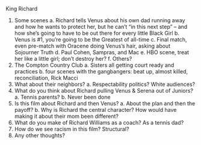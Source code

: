 King Richard

1.	Some scenes
a.	Richard tells Venus about his own dad running away and how he wants to protect her, but he can’t “in this next step” – and how she’s going to have to be out there for every little Black Girl
b.	Venus is #1, you’re going to be the Greatest of all-time
c.	Final match, even pre-match with Oracene doing Venus’s hair, asking about Sojourner Truth
d.	Paul Cohen, Sampras, and Mac
e.	HBO scene, treat her like a little girl; don’t destroy her?
f.	Others?
2.	The Compton Country Club
a.	Sisters all getting court ready and practices
b.	four scenes with the gangbangers: beat up, almost killed, reconciliation, Rick Macci
3.	What about their neighbors?
a.	Respectability politics? White audiences? 
4.	What do you think about Richard pulling Venus & Serena out of Juniors?
a.	Tennis parents?
b.	Never been done
5.	Is this film about Richard and then Venus?
a.	About the plan and then the payoff?
b.	Why is Richard the central character? How would have making it about their mom been different?
6.	What do you make of Richard Williams as a coach? As a tennis dad?
7.	How do we see racism in this film? Structural?
8.	Any other thoughts?

